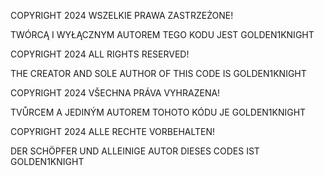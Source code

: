 COPYRIGHT 2024 WSZELKIE PRAWA ZASTRZEŻONE!

TWÓRCĄ I WYŁĄCZNYM AUTOREM TEGO KODU JEST GOLDEN1KNIGHT

COPYRIGHT 2024 ALL RIGHTS RESERVED!

THE CREATOR AND SOLE AUTHOR OF THIS CODE IS GOLDEN1KNIGHT

COPYRIGHT 2024 VŠECHNA PRÁVA VYHRAZENA!

TVŮRCEM A JEDINÝM AUTOREM TOHOTO KÓDU JE GOLDEN1KNIGHT

COPYRIGHT 2024 ALLE RECHTE VORBEHALTEN!

DER SCHÖPFER UND ALLEINIGE AUTOR DIESES CODES IST GOLDEN1KNIGHT
